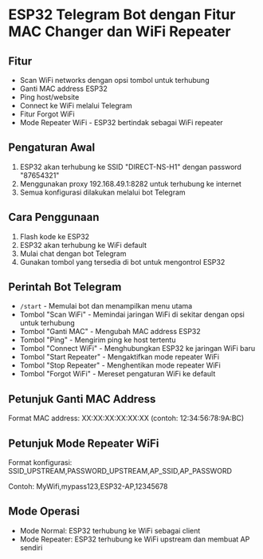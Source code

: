 
# ESP32 Telegram Bot dengan Fitur MAC Changer dan WiFi Repeater

## Fitur
- Scan WiFi networks dengan opsi tombol untuk terhubung
- Ganti MAC address ESP32
- Ping host/website
- Connect ke WiFi melalui Telegram
- Fitur Forgot WiFi
- Mode Repeater WiFi - ESP32 bertindak sebagai WiFi repeater

## Pengaturan Awal
1. ESP32 akan terhubung ke SSID "DIRECT-NS-H1" dengan password "87654321"
2. Menggunakan proxy 192.168.49.1:8282 untuk terhubung ke internet
3. Semua konfigurasi dilakukan melalui bot Telegram

## Cara Penggunaan
1. Flash kode ke ESP32
2. ESP32 akan terhubung ke WiFi default
3. Mulai chat dengan bot Telegram
4. Gunakan tombol yang tersedia di bot untuk mengontrol ESP32

## Perintah Bot Telegram
- `/start` - Memulai bot dan menampilkan menu utama
- Tombol "Scan WiFi" - Memindai jaringan WiFi di sekitar dengan opsi untuk terhubung
- Tombol "Ganti MAC" - Mengubah MAC address ESP32
- Tombol "Ping" - Mengirim ping ke host tertentu
- Tombol "Connect WiFi" - Menghubungkan ESP32 ke jaringan WiFi baru
- Tombol "Start Repeater" - Mengaktifkan mode repeater WiFi
- Tombol "Stop Repeater" - Menghentikan mode repeater WiFi
- Tombol "Forgot WiFi" - Mereset pengaturan WiFi ke default

## Petunjuk Ganti MAC Address
Format MAC address: XX:XX:XX:XX:XX:XX (contoh: 12:34:56:78:9A:BC)

## Petunjuk Mode Repeater WiFi
Format konfigurasi: SSID_UPSTREAM,PASSWORD_UPSTREAM,AP_SSID,AP_PASSWORD

Contoh: MyWifi,mypass123,ESP32-AP,12345678

## Mode Operasi
- Mode Normal: ESP32 terhubung ke WiFi sebagai client
- Mode Repeater: ESP32 terhubung ke WiFi upstream dan membuat AP sendiri
